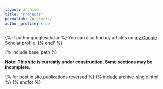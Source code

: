 ```yaml
---
layout: archive
title: "Projects"
permalink: /projects/
author_profile: true
---
```


{% if author.googlescholar %}
  You can also find my articles on <u><a href="{{author.googlescholar}}">my Google Scholar profile</a>.</u>
{% endif %}

{% include base_path %}

**Note: This site is currently under construction. Some sections may be incomplete.**

{% for post in site.publications reversed %}
  {% include archive-single.html %}
{% endfor %}
